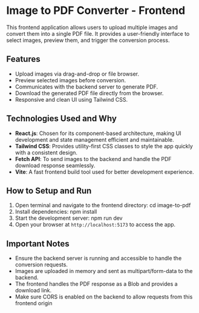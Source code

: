 # Image to PDF Converter - Frontend

This frontend application allows users to upload multiple images and convert them into a single PDF file. It provides a user-friendly interface to select images, preview them, and trigger the conversion process.

## Features

- Upload images via drag-and-drop or file browser.
- Preview selected images before conversion.
- Communicates with the backend server to generate PDF.
- Download the generated PDF file directly from the browser.
- Responsive and clean UI using Tailwind CSS.

## Technologies Used and Why

- **React.js**: Chosen for its component-based architecture, making UI development and state management efficient and maintainable.
- **Tailwind CSS**: Provides utility-first CSS classes to style the app quickly with a consistent design.
- **Fetch API**: To send images to the backend and handle the PDF download response seamlessly.
- **Vite**: A fast frontend build tool used for better development experience.

## How to Setup and Run

1. Open terminal and navigate to the frontend directory:
   cd image-to-pdf
2. Install dependencies:
    npm install
3. Start the development server:
    npm run dev
4. Open your browser at `http://localhost:5173` to access the app.

## Important Notes

- Ensure the backend server is running and accessible to handle the conversion requests.
- Images are uploaded in memory and sent as multipart/form-data to the backend.
- The frontend handles the PDF response as a Blob and provides a download link.
- Make sure CORS is enabled on the backend to allow requests from this frontend origin

